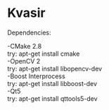 # Kvasir

   Dependencies:  
  
   -CMake 2.8  
      try: apt-get install cmake  
   -OpenCV 2  
      try: apt-get install libopencv-dev  
   -Boost Interprocess  
      try: apt-get install libboost-dev  
   -Qt5  
      try: apt-get install qttools5-dev  
